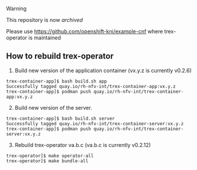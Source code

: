 > [!WARNING]
> This repository is now *archived*

Please use https://github.com/openshift-kni/example-cnf where trex-operator is maintained

## How to rebuild trex-operator

1. Build new version of the application container (vx.y.z is currently v0.2.6)

```
trex-container-app]$ bash build.sh app
Successfully tagged quay.io/rh-nfv-int/trex-container-app:vx.y.z
trex-container-app]$ podman push quay.io/rh-nfv-int/trex-container-app:vx.y.z
```

2. Build new version of the server.

```
trex-container-app]$ bash build.sh server
Successfully tagged quay.io/rh-nfv-int/trex-container-server:vx.y.z
trex-container-app]$ podman push quay.io/rh-nfv-int/trex-container-server:vx.y.z
```

3. Rebuild trex-operator va.b.c (va.b.c is currently v0.2.12)

```
trex-operator]$ make operator-all
trex-operator]$ make bundle-all
```

